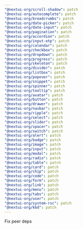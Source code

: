 ```yaml
---
"@nextui-org/scroll-shadow": patch
"@nextui-org/autocomplete": patch
"@nextui-org/breadcrumbs": patch
"@nextui-org/date-picker": patch
"@nextui-org/date-input": patch
"@nextui-org/pagination": patch
"@nextui-org/accordion": patch
"@nextui-org/input-otp": patch
"@nextui-org/calendar": patch
"@nextui-org/checkbox": patch
"@nextui-org/dropdown": patch
"@nextui-org/progress": patch
"@nextui-org/skeleton": patch
"@nextui-org/divider": patch
"@nextui-org/listbox": patch
"@nextui-org/popover": patch
"@nextui-org/snippet": patch
"@nextui-org/spinner": patch
"@nextui-org/tooltip": patch
"@nextui-org/avatar": patch
"@nextui-org/button": patch
"@nextui-org/drawer": patch
"@nextui-org/navbar": patch
"@nextui-org/ripple": patch
"@nextui-org/select": patch
"@nextui-org/slider": patch
"@nextui-org/spacer": patch
"@nextui-org/switch": patch
"@nextui-org/alert": patch
"@nextui-org/badge": patch
"@nextui-org/image": patch
"@nextui-org/input": patch
"@nextui-org/modal": patch
"@nextui-org/radio": patch
"@nextui-org/table": patch
"@nextui-org/card": patch
"@nextui-org/chip": patch
"@nextui-org/code": patch
"@nextui-org/form": patch
"@nextui-org/link": patch
"@nextui-org/menu": patch
"@nextui-org/tabs": patch
"@nextui-org/user": patch
"@nextui-org/system-rsc": patch
"@nextui-org/kbd": patch
---
```


Fix peer deps
